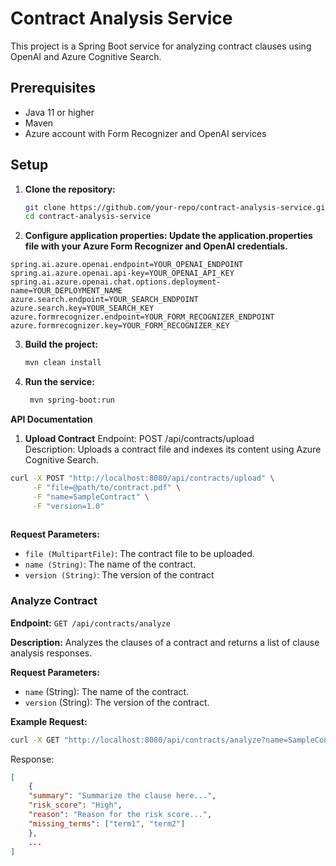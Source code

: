# Contract Analysis Service

This project is a Spring Boot service for analyzing contract clauses using OpenAI and Azure Cognitive Search.

## Prerequisites

- Java 11 or higher
- Maven
- Azure account with Form Recognizer and OpenAI services

## Setup

1. **Clone the repository:**
   ```bash
   git clone https://github.com/your-repo/contract-analysis-service.git
   cd contract-analysis-service
   ```

2. **Configure application properties: Update the application.properties file with your Azure Form Recognizer and OpenAI credentials.**

```
spring.ai.azure.openai.endpoint=YOUR_OPENAI_ENDPOINT
spring.ai.azure.openai.api-key=YOUR_OPENAI_API_KEY
spring.ai.azure.openai.chat.options.deployment-name=YOUR_DEPLOYMENT_NAME
azure.search.endpoint=YOUR_SEARCH_ENDPOINT
azure.search.key=YOUR_SEARCH_KEY
azure.formrecognizer.endpoint=YOUR_FORM_RECOGNIZER_ENDPOINT
azure.formrecognizer.key=YOUR_FORM_RECOGNIZER_KEY
```

3. **Build the project:**  
   ```bash
   mvn clean install
   ```  

4. **Run the service:**  
   ```bash  
    mvn spring-boot:run 
    ```

**API Documentation**
1. **Upload Contract**
Endpoint: POST /api/contracts/upload  
Description: Uploads a contract file and indexes its content using Azure Cognitive Search.
```bash
curl -X POST "http://localhost:8080/api/contracts/upload" \
     -F "file=@path/to/contract.pdf" \
     -F "name=SampleContract" \
     -F "version=1.0"
     
```
**Request Parameters:**
- `file (MultipartFile)`: The contract file to be uploaded.
- `name (String)`: The name of the contract.
- `version (String)`: The version of the contract

### Analyze Contract

**Endpoint:** `GET /api/contracts/analyze`

**Description:** Analyzes the clauses of a contract and returns a list of clause analysis responses.

**Request Parameters:**
- `name` (String): The name of the contract.
- `version` (String): The version of the contract.

**Example Request:**
```bash
curl -X GET "http://localhost:8080/api/contracts/analyze?name=SampleContract&version=1.0"
```

Response:
```json
[
    {
    "summary": "Summarize the clause here...",
    "risk_score": "High",
    "reason": "Reason for the risk score...",
    "missing_terms": ["term1", "term2"]
    },
    ...
]